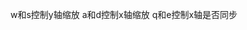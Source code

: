 <!--
 * @Author: your name
 * @Date: 2023-09-23 16:54:27
 * @LastEditTime: 2023-09-23 16:54:37
 * @LastEditors: LAPTOP-GLMMQRJB
 * @Description: In User Settings Edit
 * @FilePath: \matlab_plot\README.md
-->

w和s控制y轴缩放
a和d控制x轴缩放
q和e控制x轴是否同步


